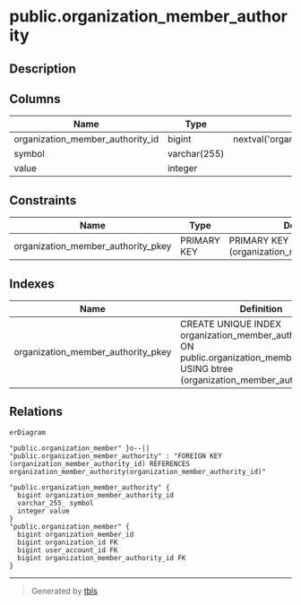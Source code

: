 # public.organization_member_authority

## Description

## Columns

| Name                             | Type         | Default                                                                              | Nullable | Children                                                    | Parents | Comment |
| -------------------------------- | ------------ | ------------------------------------------------------------------------------------ | -------- | ----------------------------------------------------------- | ------- | ------- |
| organization_member_authority_id | bigint       | nextval('organization_member_authority_organization_member_authority_seq'::regclass) | false    | [public.organization_member](public.organization_member.md) |         |         |
| symbol                           | varchar(255) |                                                                                      | false    |                                                             |         |         |
| value                            | integer      |                                                                                      | false    |                                                             |         |         |

## Constraints

| Name                               | Type        | Definition                                     |
| ---------------------------------- | ----------- | ---------------------------------------------- |
| organization_member_authority_pkey | PRIMARY KEY | PRIMARY KEY (organization_member_authority_id) |

## Indexes

| Name                               | Definition                                                                                                                                    |
| ---------------------------------- | --------------------------------------------------------------------------------------------------------------------------------------------- |
| organization_member_authority_pkey | CREATE UNIQUE INDEX organization_member_authority_pkey ON public.organization_member_authority USING btree (organization_member_authority_id) |

## Relations

```mermaid
erDiagram

"public.organization_member" }o--|| "public.organization_member_authority" : "FOREIGN KEY (organization_member_authority_id) REFERENCES organization_member_authority(organization_member_authority_id)"

"public.organization_member_authority" {
  bigint organization_member_authority_id
  varchar_255_ symbol
  integer value
}
"public.organization_member" {
  bigint organization_member_id
  bigint organization_id FK
  bigint user_account_id FK
  bigint organization_member_authority_id FK
}
```

---

> Generated by [tbls](https://github.com/k1LoW/tbls)
